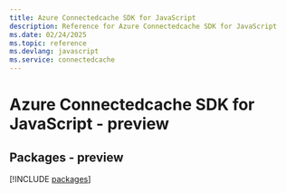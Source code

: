 ```yaml
---
title: Azure Connectedcache SDK for JavaScript
description: Reference for Azure Connectedcache SDK for JavaScript
ms.date: 02/24/2025
ms.topic: reference
ms.devlang: javascript
ms.service: connectedcache
---
```

# Azure Connectedcache SDK for JavaScript - preview
## Packages - preview
[!INCLUDE [packages](connectedcache-index.md)]